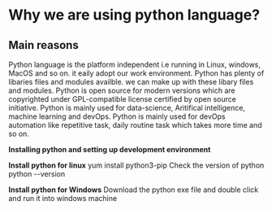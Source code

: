 # Why we are using python language?
## Main reasons
Python language is the platform independent i.e running in Linux, windows, MacOS and so on. it eaily adopt our work environment.
Python has plenty of libaries files and modules availble. we can make up with these libary files and modules.
Python is open source for modern versions which are copyrighted under GPL-compatible license certified by open source initiative.
Python is mainly used for data-science, Aritifical intelligence, machine learning and devOps.
Python is mainly used for devOps automation like repetitive task, daily routine task which takes more time and so on.

**Installing python and setting up development environment**

**Install python for linux**
yum install python3-pip
Check the version of python python --version

**Install python for Windows**
Download the python exe file and double click and run it into windows machine 




